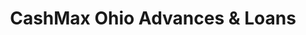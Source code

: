---
title: "CashMax Ohio Advances & Loans"
url: /marion/cashmax-ohio-advances-und-loans/
shop: Leiher
---